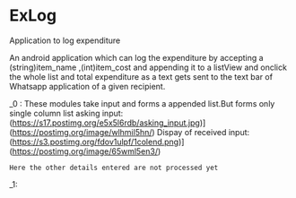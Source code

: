 # ExLog
Application to log expenditure

  An android application which can log the expenditure by accepting a (string)item_name ,(int)item_cost 
  and appending it to a listView and onclick the whole list and total expenditure as a text gets sent to the text bar 
  of Whatsapp application of a given recipient.
  
_0 :
    These modules take input and forms a appended list.But forms only single column list
 asking input: (https://s17.postimg.org/e5x5l6rdb/asking_input.jpg)](https://postimg.org/image/wlhmil5hn/)
 Dispay of received input: (https://s3.postimg.org/fdov1ulpf/1colend.png)](https://postimg.org/image/65wml5en3/)
 
    Here the other details entered are not processed yet
 _1:
  
  
  
  
  
  
 
